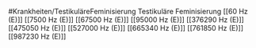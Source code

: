 #Krankheiten/TestikuläreFeminisierung
Testikuläre Feminisierung
[[60 Hz (E)]]
[[7500 Hz (E)]]
[[67500 Hz (E)]]
[[95000 Hz (E)]]
[[376290 Hz (E)]]
[[475050 Hz (E)]]
[[527000 Hz (E)]]
[[665340 Hz (E)]]
[[761850 Hz (E)]]
[[987230 Hz (E)]]